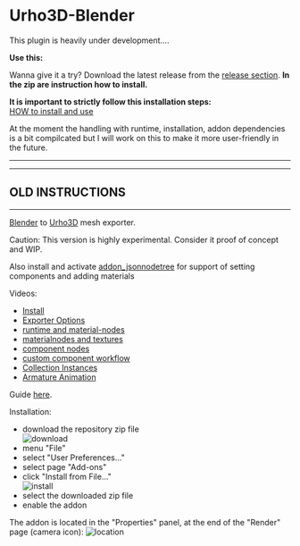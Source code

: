 Urho3D-Blender
==============

This plugin is heavily under development....


**Use this:**
   
Wanna give it a try? Download the latest release from the [release section](dertom95/Urho3D-Blender/releases). **In the zip are instruction how to install.**
     
 

**It is important to strictly follow this installation steps:**  
[HOW to install and use](https://github.com/dertom95/Urho3D-Blender/wiki)
  
At the moment the handling with runtime, installation, addon dependencies is a bit compilcated but I will work on this to make it more user-friendly in the future.
     
------------------------------------------------------------------------------------  
------------------------------------------------------------------------------------  
OLD INSTRUCTIONS
------------------------------------------------------------------------------------  
------------------------------------------------------------------------------------  
   
   
   
   
   
[Blender](http://www.blender.org) to [Urho3D](https://urho3d.github.io) mesh exporter.

Caution: This version is highly experimental. Consider it proof of concept and WIP.

 
Also install and activate [addon_jsonnodetree](https://github.com/dertom95/addon_jsonnodetree) for support of setting components and adding materials 

Videos:
- [Install](https://www.youtube.com/watch?v=o-1RMIwQZMY)
- [Exporter Options](https://www.youtube.com/watch?v=VtZk6FipkdU)
- [runtime and material-nodes](https://www.youtube.com/watch?v=utLNqfxZ_KE)
- [materialnodes and textures](https://www.youtube.com/watch?v=13jslwWhUSk)
- [component nodes ](https://www.youtube.com/watch?v=Ni3nD5687aQ)
- [custom component workflow](https://www.youtube.com/watch?v=B37ZTa7mbpE)
- [Collection Instances](https://www.youtube.com/watch?v=Ut0HJYpvuFc)
- [Armature Animation](https://www.youtube.com/watch?v=h2NS348L8X0)


Guide [here](https://github.com/reattiva/Urho3D-Blender/blob/master/guide.txt).

Installation:
- download the repository zip file        
![download](https://cloud.githubusercontent.com/assets/5704756/26752822/f5ebaecc-4858-11e7-8e7c-35082ee751d3.png)
- menu "File"
- select "User Preferences..."
- select page "Add-ons"
- click "Install from File..."        
![install](https://cloud.githubusercontent.com/assets/5704756/26752823/fd119d7e-4858-11e7-9795-5d3b9d1a895c.png)
- select the downloaded zip file
- enable the addon

The addon is located in the "Properties" panel, at the end of the "Render" page (camera icon):
![location](https://cloud.githubusercontent.com/assets/5704756/26752826/0145c014-4859-11e7-9eb3-15f1724f3d6e.png)
